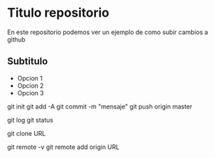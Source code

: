 # Titulo repositorio

En este repositorio podemos ver un ejemplo de como subir cambios a github

## Subtitulo
* Opcion 1
* Opcion 2
* Opcion 3

git init
git add -A
git commit -m "mensaje"
git push origin master

git log
git status

git clone URL

git remote -v
git remote add origin URL
